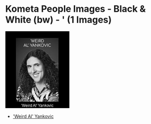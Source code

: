 # Kometa People Images - Black & White (bw) - ' (1 Images)
![Grid](grid.jpg)

* ['Weird Al' Yankovic](https://raw.githubusercontent.com/Kometa-Team/People-Images-bw/master/'/Images/%27Weird%20Al%27%20Yankovic.jpg)